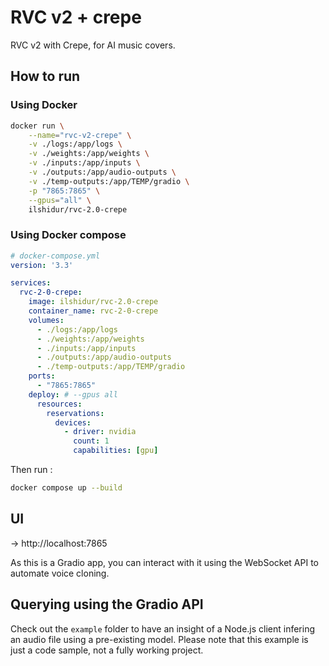 # RVC v2 + crepe

RVC v2 with Crepe, for AI music covers.

## How to run

### Using Docker

```bash
docker run \
    --name="rvc-v2-crepe" \
    -v ./logs:/app/logs \
    -v ./weights:/app/weights \
    -v ./inputs:/app/inputs \
    -v ./outputs:/app/audio-outputs \
    -v ./temp-outputs:/app/TEMP/gradio \
    -p "7865:7865" \
    --gpus="all" \
    ilshidur/rvc-2.0-crepe
```

### Using Docker compose

```yml
# docker-compose.yml
version: '3.3'

services:
  rvc-2-0-crepe:
    image: ilshidur/rvc-2.0-crepe
    container_name: rvc-2-0-crepe
    volumes:
      - ./logs:/app/logs
      - ./weights:/app/weights
      - ./inputs:/app/inputs
      - ./outputs:/app/audio-outputs
      - ./temp-outputs:/app/TEMP/gradio
    ports:
      - "7865:7865"
    deploy: # --gpus all
      resources:
        reservations:
          devices:
            - driver: nvidia
              count: 1
              capabilities: [gpu]

```

Then run :

```bash
docker compose up --build
```

## UI

-> http://localhost:7865

As this is a Gradio app, you can interact with it using the WebSocket API to automate voice cloning.

## Querying using the Gradio API

Check out the `example` folder to have an insight of a Node.js client infering an audio file using a pre-existing model.
Please note that this example is just a code sample, not a fully working project.
